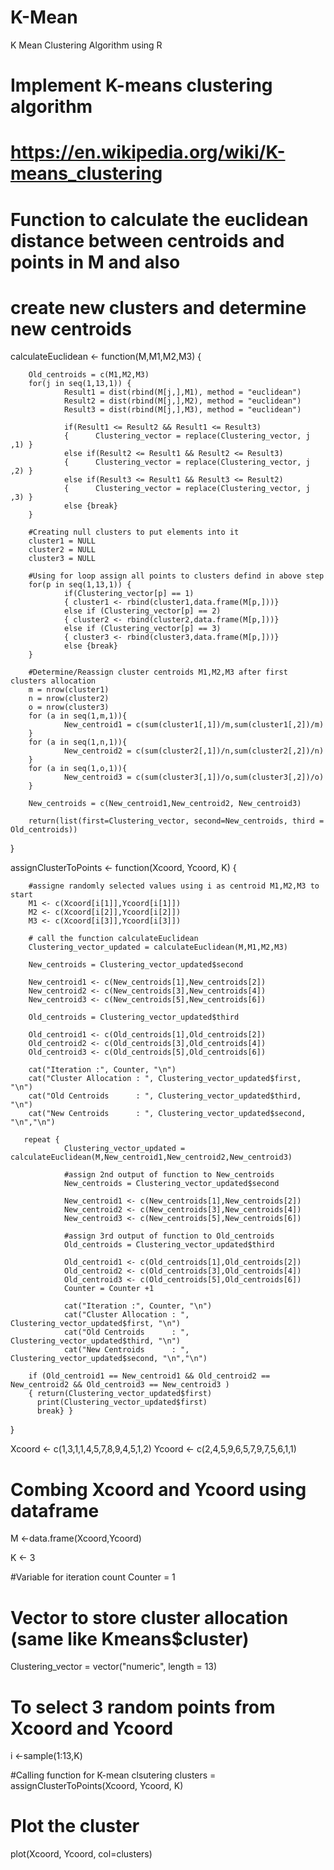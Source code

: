 # K-Mean
K Mean Clustering Algorithm using R

# Implement K-means clustering algorithm
# https://en.wikipedia.org/wiki/K-means_clustering

# Function to calculate the euclidean distance between centroids and points in M and also
# create new clusters and determine new centroids
calculateEuclidean <- function(M,M1,M2,M3)  {
        
        Old_centroids = c(M1,M2,M3)
        for(j in seq(1,13,1)) {
                Result1 = dist(rbind(M[j,],M1), method = "euclidean")
                Result2 = dist(rbind(M[j,],M2), method = "euclidean")
                Result3 = dist(rbind(M[j,],M3), method = "euclidean")
                
                if(Result1 <= Result2 && Result1 <= Result3)
                {      Clustering_vector = replace(Clustering_vector, j ,1) }
                else if(Result2 <= Result1 && Result2 <= Result3)    
                {      Clustering_vector = replace(Clustering_vector, j ,2) }
                else if(Result3 <= Result1 && Result3 <= Result2)
                {      Clustering_vector = replace(Clustering_vector, j ,3) }
                else {break}
        }
        
        #Creating null clusters to put elements into it
        cluster1 = NULL
        cluster2 = NULL
        cluster3 = NULL
        
        #Using for loop assign all points to clusters defind in above step
        for(p in seq(1,13,1)) {
                if(Clustering_vector[p] == 1)
                { cluster1 <- rbind(cluster1,data.frame(M[p,]))}
                else if (Clustering_vector[p] == 2)
                { cluster2 <- rbind(cluster2,data.frame(M[p,]))}
                else if (Clustering_vector[p] == 3)
                { cluster3 <- rbind(cluster3,data.frame(M[p,]))}
                else {break}
        }
        
        #Determine/Reassign cluster centroids M1,M2,M3 after first clusters allocation  
        m = nrow(cluster1)
        n = nrow(cluster2)
        o = nrow(cluster3)
        for (a in seq(1,m,1)){
                New_centroid1 = c(sum(cluster1[,1])/m,sum(cluster1[,2])/m)
        }
        for (a in seq(1,n,1)){
                New_centroid2 = c(sum(cluster2[,1])/n,sum(cluster2[,2])/n)
        }
        for (a in seq(1,o,1)){
                New_centroid3 = c(sum(cluster3[,1])/o,sum(cluster3[,2])/o)
        }
        
        New_centroids = c(New_centroid1,New_centroid2, New_centroid3)
        
        return(list(first=Clustering_vector, second=New_centroids, third = Old_centroids))
        
}

assignClusterToPoints <- function(Xcoord, Ycoord, K) {
        
        #assigne randomly selected values using i as centroid M1,M2,M3 to start
        M1 <- c(Xcoord[i[1]],Ycoord[i[1]])
        M2 <- c(Xcoord[i[2]],Ycoord[i[2]])
        M3 <- c(Xcoord[i[3]],Ycoord[i[3]])
        
        # call the function calculateEuclidean
        Clustering_vector_updated = calculateEuclidean(M,M1,M2,M3)
        
        New_centroids = Clustering_vector_updated$second
        
        New_centroid1 <- c(New_centroids[1],New_centroids[2])
        New_centroid2 <- c(New_centroids[3],New_centroids[4])
        New_centroid3 <- c(New_centroids[5],New_centroids[6])
        
        Old_centroids = Clustering_vector_updated$third
        
        Old_centroid1 <- c(Old_centroids[1],Old_centroids[2])
        Old_centroid2 <- c(Old_centroids[3],Old_centroids[4])
        Old_centroid3 <- c(Old_centroids[5],Old_centroids[6])
        
        cat("Iteration :", Counter, "\n")
        cat("Cluster Allocation : ", Clustering_vector_updated$first, "\n")
        cat("Old Centroids      : ", Clustering_vector_updated$third, "\n")
        cat("New Centroids      : ", Clustering_vector_updated$second, "\n","\n")
        
       repeat {
                Clustering_vector_updated = calculateEuclidean(M,New_centroid1,New_centroid2,New_centroid3)
                
                #assign 2nd output of function to New_centroids
                New_centroids = Clustering_vector_updated$second
                        
                New_centroid1 <- c(New_centroids[1],New_centroids[2])
                New_centroid2 <- c(New_centroids[3],New_centroids[4])
                New_centroid3 <- c(New_centroids[5],New_centroids[6])
                
                #assign 3rd output of function to Old_centroids
                Old_centroids = Clustering_vector_updated$third
                
                Old_centroid1 <- c(Old_centroids[1],Old_centroids[2])
                Old_centroid2 <- c(Old_centroids[3],Old_centroids[4])
                Old_centroid3 <- c(Old_centroids[5],Old_centroids[6])
                Counter = Counter +1
                        
                cat("Iteration :", Counter, "\n")
                cat("Cluster Allocation : ", Clustering_vector_updated$first, "\n")
                cat("Old Centroids      : ", Clustering_vector_updated$third, "\n")
                cat("New Centroids      : ", Clustering_vector_updated$second, "\n","\n")
                
        if (Old_centroid1 == New_centroid1 && Old_centroid2 == New_centroid2 && Old_centroid3 == New_centroid3 )
        { return(Clustering_vector_updated$first)
          print(Clustering_vector_updated$first)
          break} }
}

Xcoord <- c(1,3,1,1,4,5,7,8,9,4,5,1,2)
Ycoord <- c(2,4,5,9,6,5,7,9,7,5,6,1,1)

# Combing Xcoord and Ycoord using dataframe
M <-data.frame(Xcoord,Ycoord)

K <- 3

#Variable for iteration count
Counter = 1

# Vector to store cluster allocation (same like Kmeans$cluster)
Clustering_vector = vector("numeric", length = 13)

# To select 3 random points from Xcoord and Ycoord
i <-sample(1:13,K)

#Calling function for K-mean clsutering
clusters = assignClusterToPoints(Xcoord, Ycoord, K)

# Plot the cluster
plot(Xcoord, Ycoord, col=clusters)
